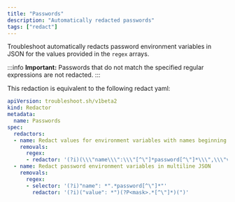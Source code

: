 ```yaml
---
title: "Passwords"
description: "Automatically redacted passwords"
tags: ["redact"]
---
```



Troubleshoot automatically redacts password environment variables in JSON for the values provided in the `regex` arrays.

:::info
**Important:** Passwords that do not match the specified regular expressions are not redacted.
:::

This redaction is equivalent to the following redact yaml:

```yaml
apiVersion: troubleshoot.sh/v1beta2
kind: Redactor
metadata:
  name: Passwords
spec:
  redactors:
  - name: Redact values for environment variables with names beginning with 'password'
    removals:
      regex:
      - redactor: '(?i)(\\\"name\\\":\\\"[^\"]*password[^\"]*\\\",\\\"value\\\":\\\")(?P<mask>[^\"]*)(\\\")'
  - name: Redact password environment variables in multiline JSON
    removals:
      regex:
      - selector: '(?i)"name": *".*password[^\"]*"'
        redactor: '(?i)("value": *")(?P<mask>.*[^\"]*)(")'
```
